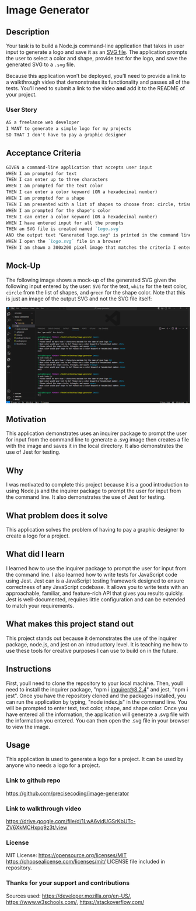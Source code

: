 # Image Generator

## Description

Your task is to build a Node.js command-line application that takes in user input to generate a logo and save it as an [SVG file](https://en.wikipedia.org/wiki/Scalable_Vector_Graphics). The application prompts the user to select a color and shape, provide text for the logo, and save the generated SVG to a `.svg` file.

Because this application won’t be deployed, you’ll need to provide a link to a walkthrough video that demonstrates its functionality and passes all of the tests. You’ll need to submit a link to the video **and** add it to the README of your project.

### User Story

```md
AS a freelance web developer
I WANT to generate a simple logo for my projects
SO THAT I don't have to pay a graphic designer
```

## Acceptance Criteria

```md
GIVEN a command-line application that accepts user input
WHEN I am prompted for text
THEN I can enter up to three characters
WHEN I am prompted for the text color
THEN I can enter a color keyword (OR a hexadecimal number)
WHEN I am prompted for a shape
THEN I am presented with a list of shapes to choose from: circle, triangle, and square
WHEN I am prompted for the shape's color
THEN I can enter a color keyword (OR a hexadecimal number)
WHEN I have entered input for all the prompts
THEN an SVG file is created named `logo.svg`
AND the output text "Generated logo.svg" is printed in the command line
WHEN I open the `logo.svg` file in a browser
THEN I am shown a 300x200 pixel image that matches the criteria I entered
```

## Mock-Up

The following image shows a mock-up of the generated SVG given the following input entered by the user: `SVG` for the text, `white` for the text color, `circle` from the list of shapes, and `green` for the shape color. Note that this is just an image of the output SVG and not the SVG file itself:

![Screenshot of Command Line Application".](./assets/imagegenerator.png)

## Motivation

This application demonstrates uses an inquirer package to prompt the user for input from the command line to generate a .svg image then creates a file with the image and saves it in the local directory. It also demonstrates the use of Jest for testing.

## Why

I was motivated to complete this project because it is a good introduction to using Node.js and the inquirer package to prompt the user for input from the command line. It also demonstrates the use of Jest for testing.

## What problem does it solve

This application solves the problem of having to pay a graphic designer to create a logo for a project.

## What did I learn

I learned how to use the inquirer package to prompt the user for input from the command line. I also learned how to write tests for JavaScript code using Jest. Jest can is a JavaScript testing framework designed to ensure correctness of any JavaScript codebase. It allows you to write tests with an approachable, familiar, and feature-rich API that gives you results quickly. Jest is well-documented, requires little configuration and can be extended to match your requirements.

## What makes this project stand out

This project stands out because it demonstrates the use of the inquirer package, node.js, and jest on an intruductory level. It is teaching me how to use these tools for creative purposes I can use to build on in the future.

## Instructions

First, youll need to clone the repository to your local machine. Then, youll need to install the inquirer package, "npm i inquirer@8.2.4" and jest, "npm i jest". Once you have the repository cloned and the packages installed, you can run the application by typing, "node index.js" in the command line. You will be prompted to enter text, text color, shape, and shape color. Once you have entered all the information, the application will generate a .svg file with the information you entered. You can then open the .svg file in your browser to view the image.

## Usage

This application is used to generate a logo for a project. It can be used by anyone who needs a logo for a project.

### Link to github repo

<https://github.com/precisecoding/image-generator>

### Link to walkthrough video

<https://drive.google.com/file/d/1LwA6vidUGSrKbUTc-ZV6XkMCHxpq9z3t/view>

### License

MIT License:
<https://opensource.org/licenses/MIT>
<https://choosealicense.com/licenses/mit/>
LICENSE file included in repository.

### Thanks for your support and contributions

Sources used: <https://developer.mozilla.org/en-US/>, <https://www.w3schools.com/>, <https://stackoverflow.com/>